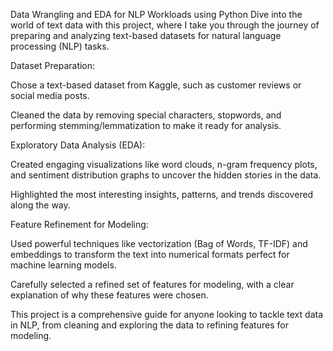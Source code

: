 Data Wrangling and EDA for NLP Workloads using Python
Dive into the world of text data with this project, where I take you through the journey of preparing and analyzing text-based datasets for natural language processing (NLP) tasks.

Dataset Preparation:

Chose a text-based dataset from Kaggle, such as customer reviews or social media posts.

Cleaned the data by removing special characters, stopwords, and performing stemming/lemmatization to make it ready for analysis.

Exploratory Data Analysis (EDA):

Created engaging visualizations like word clouds, n-gram frequency plots, and sentiment distribution graphs to uncover the hidden stories in the data.

Highlighted the most interesting insights, patterns, and trends discovered along the way.

Feature Refinement for Modeling:

Used powerful techniques like vectorization (Bag of Words, TF-IDF) and embeddings to transform the text into numerical formats perfect for machine learning models.

Carefully selected a refined set of features for modeling, with a clear explanation of why these features were chosen.

This project is a comprehensive guide for anyone looking to tackle text data in NLP, from cleaning and exploring the data to refining features for modeling.
